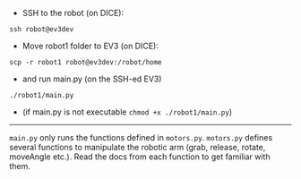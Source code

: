 * SSH to the robot (on DICE):

`ssh robot@ev3dev`

* Move robot1 folder to EV3 (on DICE):

`scp -r robot1 robot@ev3dev:/robot/home`

* and run main.py (on the SSH-ed EV3)

`./robot1/main.py`

* (if main.py is not executable `chmod +x ./robot1/main.py`)

---

`main.py` only runs the functions defined in `motors.py`.
`motors.py` defines several functions to manipulate the robotic arm
(grab, release, rotate, moveAngle etc.). Read the docs from each function to get familiar with them.
